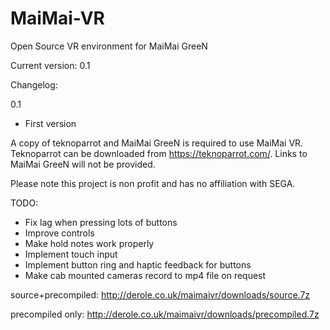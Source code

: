 # MaiMai-VR
Open Source VR environment for MaiMai GreeN

Current version: 0.1

Changelog:

0.1

- First version

A copy of teknoparrot and MaiMai GreeN is required to use MaiMai VR. Teknoparrot can be downloaded from https://teknoparrot.com/. Links to MaiMai GreeN will not be provided.

Please note this project is non profit and has no affiliation with SEGA.

TODO:
- Fix lag when pressing lots of buttons
- Improve controls
- Make hold notes work properly
- Implement touch input
- Implement button ring and haptic feedback for buttons
- Make cab mounted cameras record to mp4 file on request

source+precompiled: http://derole.co.uk/maimaivr/downloads/source.7z

precompiled only: http://derole.co.uk/maimaivr/downloads/precompiled.7z
